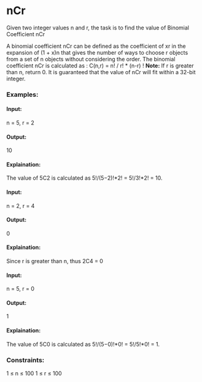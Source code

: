 # nCr
Given two integer values n and r, the task is to find the value of Binomial Coefficient nCr

A binomial coefficient nCr can be defined as the coefficient of xr in the expansion of (1 + x)n that gives the number of ways to choose r objects from a set of n objects without considering the order.
The binomial coefficient nCr is calculated as : C(n,r) = n! / r! * (n-r) !
**Note:** If r is greater than n, return 0.
It is guaranteed that the value of nCr will fit within a 32-bit integer.

### Examples:
#### Input: 
n = 5, r = 2
#### Output:
10
#### Explaination: 
The value of 5C2 is calculated as 5!/(5−2)!*2! = 5!/3!*2! = 10.

#### Input:
n = 2, r = 4
#### Output:
0
#### Explaination: 
Since r is greater than n, thus 2C4 = 0

#### Input: 
n = 5, r = 0
#### Output:
1
#### Explaination: 
The value of 5C0 is calculated as 5!/(5−0)!*0! = 5!/5!*0! = 1.

### Constraints:
1 ≤ n ≤ 100
1 ≤ r ≤ 100

